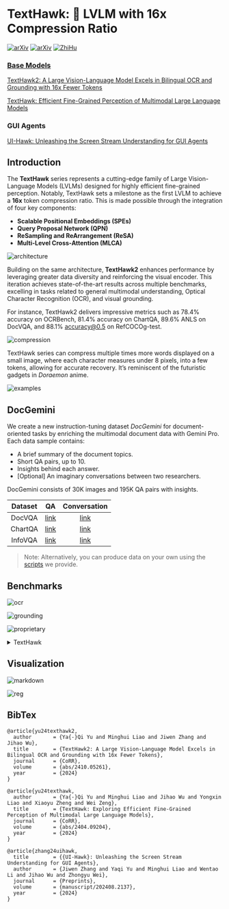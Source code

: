 # TextHawk: 🥇 LVLM with 16x Compression Ratio

<a href="https://arxiv.org/abs/2410.05261" target="_blank"><img alt="arXiv" src="https://img.shields.io/badge/TextHawk2-arXiv/2410.05261-red?logo=arxiv"/></a>
<a href="https://arxiv.org/abs/2404.09204" target="_blank"><img alt="arXiv" src="https://img.shields.io/badge/TextHawk-arXiv/2404.09204-red?logo=arxiv"/></a>
<a href="https://zhuanlan.zhihu.com/p/939288220/preview?comment=0&catalog=0" target="_blank"><img alt="ZhiHu" src="https://img.shields.io/badge/TextHawk2-ZhiHu-1E90FF?logo=zhihu&logoColor=02B5FD"/>

### Base Models

[TextHawk2: A Large Vision-Language Model Excels in Bilingual OCR and Grounding with 16x Fewer Tokens](https://arxiv.org/abs/2410.05261)

[TextHawk: Efficient Fine-Grained Perception of Multimodal Large Language Models](https://arxiv.org/abs/2404.09204)

### GUI Agents

[UI-Hawk: Unleashing the Screen Stream Understanding for GUI Agents](https://www.preprints.org/manuscript/202408.2137/v1)

## Introduction

The **TextHawk** series represents a cutting-edge family of Large Vision-Language Models (LVLMs) designed for highly efficient fine-grained perception. Notably, TextHawk sets a milestone as the first LVLM to achieve a **16x** token compression ratio. This is made possible through the integration of four key components:

- **Scalable Positional Embeddings (SPEs)**
- **Query Proposal Network (QPN)**
- **ReSampling and ReArrangement (ReSA)**
- **Multi-Level Cross-Attention (MLCA)**

![architecture](figures/architecture.png)

Building on the same architecture, **TextHawk2** enhances performance by leveraging greater data diversity and reinforcing the visual encoder. This iteration achieves state-of-the-art results across multiple benchmarks, excelling in tasks related to general multimodal understanding, Optical Character Recognition (OCR), and visual grounding.

For instance, TextHawk2 delivers impressive metrics such as 78.4% accuracy on OCRBench, 81.4% accuracy on ChartQA, 89.6% ANLS on DocVQA, and 88.1% accuracy@0.5 on RefCOCOg-test.

![compression](figures/compress.png)

TextHawk series can compress multiple times more words displayed on a small image, where each character measures under 8 pixels, into a few tokens, allowing for accurate recovery. It’s reminiscent of the futuristic gadgets in *Doraemon* anime.

![examples](figures/examples.png)

## DocGemini

We create a new instruction-tuning dataset *DocGemini* for document-oriented tasks by enriching the multimodal document data with Gemini Pro. Each data sample contains:

- A brief summary of the document topics.
- Short QA pairs, up to 10.
- Insights behind each answer.
- [Optional] An imaginary conversations between two researchers.

DocGemini consists of 30K images and 195K QA pairs with insights.

| Dataset | QA | Conversation |
| :-: | :-: | :-: |
| DocVQA | [link](DocGemini/docvqa.jsonl) | [link](DocGemini/docvqa_conv.jsonl) |
| ChartQA | [link](DocGemini/chartqa.jsonl) | [link](DocGemini/chartqa_conv.jsonl) |
| InfoVQA | [link](DocGemini/infovqa.jsonl) | [link](DocGemini/infovqa_conv.jsonl) |

> Note: Alternatively, you can produce data on your own using the [scripts](DocGemini/generate.py) we provide.

## Benchmarks

![ocr](figures/ocr.png)

![grounding](figures/grounding.png)

![proprietary](figures/proprietary.png)

<details>
<summary>TextHawk</summary>

| Model | ViT<br>(Params.) | MME<br>perception | MMB<br>dev | SEED<br>image | GQA | DocVQA | ChartQA | InfoVQA | TabFact | WTQ | RefCOCO<br>val | RefCOCO<br>test-A | RefCOCO<br>test-B |
| :- | :-: | :-: | :-: | :-: | :-: | :-: | :-: | :-: | :-: | :-: | :-: | :-: | :-: |
$\text{Donut}$ | $\text{Swin-B}$<br>(0.1B) | - | - | - | - | 67.5 | 41.8 | 11.6 | 54.6 | 18.8 | - | - | -
$\text{Pix2Struct}$ | - | - | - | - | - | **76.6** | 58.6 | 40.0 | - | - | - | - | - |
$\text{InternLM-XC}$ | $\text{EVA-G}$<br>(1B) | **1528.4** | **74.8** | 66.1 | - | - | - | - | - | - | - | - | -
$\text{LLaVA-1.5-7B}$ | $\text{CLIP-L}$<br>(0.3B) | 1510.7| 65.2 | - | 62.0 | - | - | - | - | - | - | - | -
$\text{Shikra-7B}$ | $\text{CLIP-L}$<br>(0.3B) | - | 58.8 | - | - | - | - | - | - | - | 87.0 | <ins>91.1</ins> | 81.8
$\text{Qwen-VL-Chat}$ | $\text{CLIP-G}$<br>(2B) | 1487.6 | 60.6 | 65.4 | 57.5 | 62.6 | 66.3 | - | - | - | **88.6** | **92.3** | **84.5**
$\text{Monkey}$ | $\text{CLIP-G}$<br>(2B) | - | 59.3 | - | 60.7 | 66.5 | 65.1 | 36.1 | - | 25.3 | - | - | -
$\text{UReader}$ | $\text{CLIP-L}$<br>(0.3B) | - | - | - | - | 65.4 | 59.3 | 42.2 | 67.6 | 29.4 | - | - | -
$\text{TextMonkey}$ | $\text{CLIP-G}$<br>(2B) | - | - | - | - | 73.0 | **66.9** | - | - | 31.9 | - | - | -
$\textbf{TextHawk}^*$ | $\text{SigLIP-SO}$<br>(0.4B) | <ins>1520.9</ins> | 73.0 | **69.2** | **64.7** | <ins>73.6</ins> | 64.0 | <ins>47.3</ins> | <ins>70.7</ins> | <ins>33.5</ins> | <ins>87.3</ins> | 90.9 | <ins>83.3</ins>
$\textbf{TextHawk}$ | $\text{SigLIP-SO}$<br>(0.4B) | 1500.0 | <ins>74.6</ins> | **69.2** | <ins>64.6</ins> | **76.4** | <ins>66.6</ins> | **50.6** | **71.1** | **34.7** | 87.2 | 90.8 | 82.5

> Note: $\textbf{TextHawk}^*$ is fine-tuned without the DocGemini.
</details>

## Visualization

![markdown](figures/markdown.jpg)

![reg](figures/reg.png)

## BibTex

```
@article{yu24texthawk2,
  author       = {Ya{-}Qi Yu and Minghui Liao and Jiwen Zhang and Jihao Wu},
  title        = {TextHawk2: A Large Vision-Language Model Excels in Bilingual OCR and Grounding with 16x Fewer Tokens},
  journal      = {CoRR},
  volume       = {abs/2410.05261},
  year         = {2024}
}
```

```
@article{yu24texthawk,
  author       = {Ya{-}Qi Yu and Minghui Liao and Jihao Wu and Yongxin Liao and Xiaoyu Zheng and Wei Zeng},
  title        = {TextHawk: Exploring Efficient Fine-Grained Perception of Multimodal Large Language Models},
  journal      = {CoRR},
  volume       = {abs/2404.09204},
  year         = {2024}
}
```

```
@article{zhang24uihawk,
  title        = {{UI-Hawk}: Unleashing the Screen Stream Understanding for GUI Agents},
  author       = {Jiwen Zhang and Yaqi Yu and Minghui Liao and Wentao Li and Jihao Wu and Zhongyu Wei},
  journal      = {Preprints},
  volume       = {manuscript/202408.2137},
  year         = {2024}
}
```
